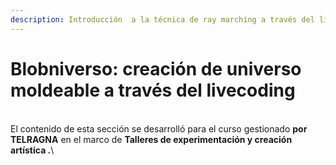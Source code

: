 ```yaml
---
description: Introducción  a la técnica de ray marching a través del livecoding.
---
```


# Blobniverso: creación de universo moldeable a través del livecoding

\
El contenido de esta sección se desarrolló para el  curso gestionado **por TELRAGNA**  en el marco de **Talleres de experimentación y creación artística .**\
